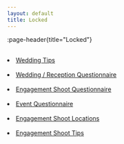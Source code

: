 ```yaml
---
layout: default
title: Locked
---
```


:page-header{title="Locked"}
<br>
<br>
            <li><a href="https://visionsbyap.com/weddingtips">Wedding Tips</a></li>
            <br>
            <li><a href="https://visionsbyap.com/wrquestions">Wedding / Reception Questionnaire</a></li>
            <br>
            <li><a href="https://visionsbyap.com/eshootquestions">Engagement Shoot Questionnaire</a></li>
            <br>
            <li><a href="https://visionsbyap.com/eventquestions">Event Questionnaire</a></li>
            <br>
            <li><a href="https://visionsbyap.com/eshootlocations">Engagement Shoot Locations</a></li>
            <br>
            <li><a href="https://visionsbyap.com/eshoottips">Engagement Shoot Tips</a></li>
